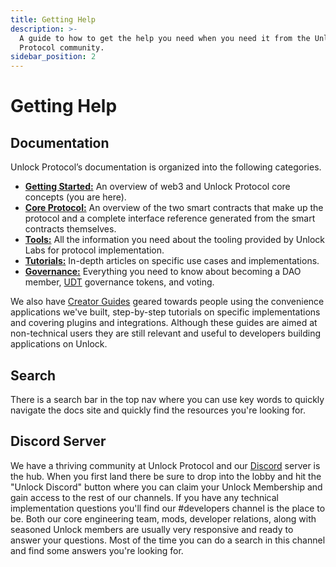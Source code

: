 ```yaml
---
title: Getting Help
description: >-
  A guide to how to get the help you need when you need it from the Unlock
  Protocol community.
sidebar_position: 2
---
```


# Getting Help

## Documentation

Unlock Protocol’s documentation is organized into the following categories.

- **[Getting Started:](https://docs.unlock-protocol.com/basics/)** An overview
  of web3 and Unlock Protocol core concepts (you are here).
- **[Core Protocol:](https://docs.unlock-protocol.com/core-protocol/)** An
  overview of the two smart contracts that make up the protocol and a complete
  interface reference generated from the smart contracts themselves.
- **[Tools:](https://docs.unlock-protocol.com/tools/)** All the information you
  need about the tooling provided by Unlock Labs for protocol implementation.
- **[Tutorials:](https://docs.unlock-protocol.com/tutorials/)** In-depth articles
  on specific use cases and implementations.
- **[Governance:](https://docs.unlock-protocol.com/governance/)** Everything you
  need to know about becoming a DAO member, [UDT](../governance/unlock-dao-tokens)
  governance tokens, and voting.

We also have [Creator Guides](https://unlock-protocol.com/guides/) geared towards
people using the convenience applications we've built, step-by-step tutorials on
specific implementations and covering plugins and integrations. Although these
guides are aimed at non-technical users they are still relevant and useful to
developers building applications on Unlock.

## Search

There is a search bar in the top nav where you can use key words to quickly
navigate the docs site and quickly find the resources you're looking for.

## Discord Server

We have a thriving community at Unlock Protocol and our
[Discord](https://discord.com/invite/Ah6ZEJyTDp) server is the hub. When you
first land there be sure to drop into the lobby and hit the "Unlock Discord"
button where you can claim your Unlock Membership and gain access to the rest
of our channels. If you have any technical implementation questions you'll find
our #developers channel is the place to be. Both our core engineering team, mods,
developer relations, along with seasoned Unlock members are usually very
responsive and ready to answer your questions. Most of the time you can do a
search in this channel and find some answers you're looking for.
